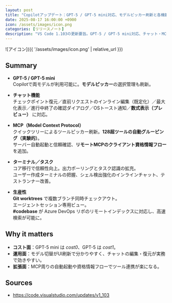 ```yaml
---
layout: post
title: "Copilotアップデート：GPT-5 / GPT-5 mini対応、モデルピッカー刷新と各機能強化"
date: 2025-08-17 16:00:00 +0900
icon: /assets/images/icon.png
categories: [リリースノート]
description: "VS Code 1.103の更新要旨。GPT-5 / GPT-5 mini対応、チャット・MCP・ターミナル・生産性機能の強化など。"
---
```


![アイコン]({{ '/assets/images/icon.png' | relative_url }})

## Summary

- **GPT-5 / GPT-5 mini**  
  Copilotで両モデルが利用可能に。**モデルピッカー**の選択管理も刷新。

- **チャット機能**  
  チェックポイント復元／直前リクエストのインライン編集（既定化）／最大化表示／進行中終了の確認ダイアログ／OSトースト通知／**数式表示（プレビュー）** に対応。

- **MCP（Model Context Protocol）**  
  クイックツリーによるツールピッカー刷新。**128超ツールの自動グルーピング（実験的）**。  
  サーバー自動起動と信頼確認、**リモートMCPのクライアント資格情報フロー**を追加。

- **ターミナル／タスク**  
  コア移行で信頼性向上。出力ポーリングとタスク認識の拡充。  
  ユーザー作成ターミナルの把握、シェル検出強化のインラインチャット、テストランナー改善。

- **生産性**  
  **Git worktrees** で複数ブランチ同時チェックアウト。  
  エージェントセッション専用ビュー。  
  **#codebase** が Azure DevOps リポのリモートインデックスに対応し、高速検索が可能に。

## Why it matters

- **コスト面**：GPT-5 mini は *cost0*、GPT-5 は *cost1*。  
- **運用面**：モデル切替がUI刷新で分かりやすく、チャットの編集・復元が実務で効きやすい。  
- **拡張面**：MCP周りの自動起動や資格情報フローでツール連携が楽になる。

## Sources

- https://code.visualstudio.com/updates/v1_103
